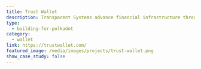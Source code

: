 ```yaml
---
title: Trust Wallet
description: Transparent Systems advance financial infrastructure through on-demand, cryptographic settlement solutions.
type:
  - building-for-polkadot
category:
  - wallet
link: https://trustwallet.com/
featured_image: /media/images/projects/trust-wallet.png
show_case_study: false
---
```

